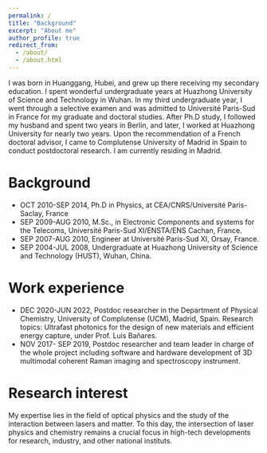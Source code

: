 ```yaml
---
permalink: /
title: "Background"
excerpt: "About me"
author_profile: true
redirect_from: 
  - /about/
  - /about.html
---
```


I was born in Huanggang, Hubei, and grew up there receiving my secondary education. I spent wonderful undergraduate years at Huazhong University of Science and Technology in Wuhan. In my third undergraduate year, I went through a selective examen and was admitted to Université Paris-Sud in France for my graduate and doctoral studies. After Ph.D study, I followed my husband and spent two years in Berlin, and later, I worked at Huazhong University for nearly two years. Upon the recommendation of a French doctoral advisor, I came to Complutense University of Madrid in Spain to conduct postdoctoral research. I am currently residing in Madrid.


Background
======
- OCT 2010-SEP 2014, Ph.D in Physics, at CEA/CNRS/Université Paris-Saclay, France 
- SEP 2009-AUG 2010, M.Sc., in Electronic Components and systems for the Telecoms, Université Paris-Sud XI/ENSTA/ENS Cachan, France.
- SEP 2007-AUG 2010,  Engineer at Université Paris-Sud XI, Orsay, France.
- SEP 2004-JUL 2008, Undergraduate at Huazhong University of Science and Technology (HUST), Wuhan, China. 

Work experience
======
- DEC 2020-JUN 2022, Postdoc researcher in the Department of Physical Chemistry, University of Complutense (UCM), Madrid, Spain. Research topics: Ultrafast photonics for the design of new materials and efficient energy capture, under Prof. Luis Bañares. 
- NOV 2017- SEP 2019, Postdoc researcher and team leader in charge of the whole project including software and hardware development of 3D multimodal coherent Raman imaging and spectroscopy instrument.

Research interest
======
My expertise lies in the field of optical physics and the study of the interaction between lasers and matter. To this day, the intersection of laser physics and chemistry remains a crucial focus in high-tech developments for research, industry, and other national instituts.



